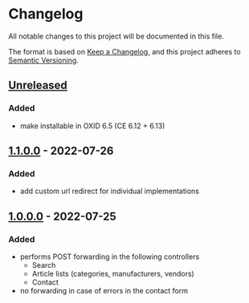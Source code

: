 # Changelog
All notable changes to this project will be documented in this file.

The format is based on [Keep a Changelog](https://keepachangelog.com/en/1.0.0/),
and this project adheres to [Semantic Versioning](https://semver.org/spec/v2.0.0.html).

## [Unreleased](https://git.d3data.de/D3Public/PRGredirect/compare/1.1.0.0...rel_1.x)
### Added
- make installable in OXID 6.5 (CE 6.12 + 6.13)

## [1.1.0.0](https://git.d3data.de/D3Public/PRGredirect/compare/1.0.0.0...1.1.0.0) - 2022-07-26
### Added
- add custom url redirect for individual implementations

## [1.0.0.0](https://git.d3data.de/D3Public/PRGredirect/releases/tag/1.0.0.0) - 2022-07-25
### Added
- performs POST forwarding in the following controllers
  - Search
  - Article lists (categories, manufacturers, vendors)
  - Contact
- no forwarding in case of errors in the contact form